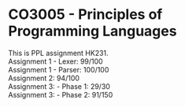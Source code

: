 # CO3005 - Principles of Programming Languages
This is PPL assignment HK231.\
Assignment 1 - Lexer: 99/100\
Assignment 1 - Parser: 100/100\
Assignment 2: 94/100\
Assignment 3: - Phase 1: 29/30\
Assignment 3: - Phase 2: 91/150
